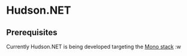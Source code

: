 Hudson.NET
==========


Prerequisites
-------------
Currently Hudson.NET is being developed targeting the 
[Mono stack](http://www.mono-project.com) :w

